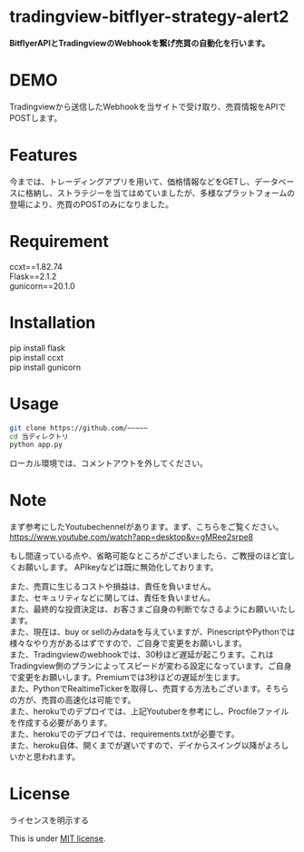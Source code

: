 # tradingview-bitflyer-strategy-alert2
  
**BitflyerAPIとTradingviewのWebhookを繋げ売買の自動化を行います。**
 
# DEMO
 
Tradingviewから送信したWebhookを当サイトで受け取り、売買情報をAPIでPOSTします。
 
# Features
 
今までは、トレーディングアプリを用いて、価格情報などをGETし、データベースに格納し、ストラテジーを当てはめていましたが、多様なプラットフォームの登場により、売買のPOSTのみになりました。
 
# Requirement
 
ccxt==1.82.74<br>
Flask==2.1.2<br>
gunicorn==20.1.0<br>
 
# Installation

pip install flask<br>
pip install ccxt<br>
pip install gunicorn<br>
 
# Usage
  
```bash
git clone https://github.com/~~~~~
cd 当ディレクトリ
python app.py
```
ローカル環境では、コメントアウトを外してください。
 
# Note
 
 
まず参考にしたYoutubechennelがあります。まず、こちらをご覧ください。
https://www.youtube.com/watch?app=desktop&v=gMRee2srpe8

もし間違っている点や、省略可能なところがございましたら、ご教授のほど宜しくお願いします。
APIkeyなどは既に無効化しております。

また、売買に生じるコストや損益は、責任を負いません。<br>
また、セキュリティなどに関しては、責任を負いません。<br>
また、最終的な投資決定は、お客さまご自身の判断でなさるようにお願いいたします。<br>
また、現在は、buy or sellのみdataを与えていますが、PinescriptやPythonでは様々なやり方があるはずですので、ご自身で変更をお願いします。<br>
また、Tradingviewのwebhookでは、30秒ほど遅延が起こります。これはTradingview側のプランによってスピードが変わる設定になっています。ご自身で変更をお願いします。Premiumでは3秒ほどの遅延が生じます。<br>
また、PythonでRealtimeTickerを取得し、売買する方法もございます。そちらの方が、売買の高速化は可能です。<br>
また、herokuでのデプロイでは、上記Youtuberを参考にし、Procfileファイルを作成する必要があります。<br>
また、herokuでのデプロイでは、requirements.txtが必要です。<br>
また、heroku自体、開くまでが遅いですので、デイからスイング以降がよろしいかと思われます。<br>

 
# License
ライセンスを明示する
 
This is under [MIT license](https://en.wikipedia.org/wiki/MIT_License).
